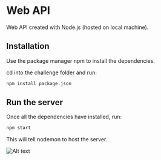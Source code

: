 # Web API

Web API created with Node.js (hosted on local machine).

## Installation

Use the package manager npm to install the dependencies.

cd into the challenge folder and run:
```bash
npm install package.json
```

## Run the server

Once all the dependencies have installed, run:

```bash
npm start
```

This will tell nodemon to host the server.


![Alt text](relative/path/to/WebAPI.ong?raw=true "Title")
